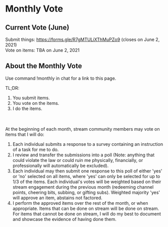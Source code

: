 # Monthly Vote

## Current Vote (June)

Submit things: https://forms.gle/R7gMTULiXThMuPZo9 (closes on June 2, 2021)
\
Vote on items: TBA on June 2, 2021

## About the Monthly Vote

Use command !monthly in chat for a link to this page.

TL;DR:
1. You submit items.
2. You vote on the items.
3. I do the items.

\
\
At the beginning of each month, stream community members may vote on items that I will do:
1. Each individual submits a response to a survey containing an instruction of a task for me to do.
2. I review and transfer the submissions into a poll (Note: anything that could violate the law or could ruin me physically, financially, or professionally will automatically be excluded).
3. Each individual may then submit one response to this poll of either 'yes' or 'no' selected on all items, where 'yes' can only be selected for up to 1/3 of the items. Each individual's votes will be weighted based on their stream engagement during the previous month (redeeming channel points, cheering bits, subbing, or gifting subs). Weighted majority 'yes' will approve an item, abstains not factored.
4. I perform the approved items over the rest of the month, or when appropriate. Items that can be done on stream will be done on stream. For items that cannot be done on stream, I will do my best to document and showcase the evidence of having done them.
